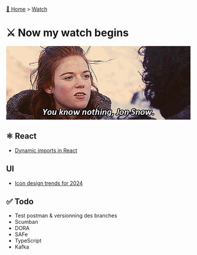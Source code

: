 [🏡 Home](../index.md) > [Watch](index.md)

# ⚔️ Now my watch begins

![youknownothing.gif](..%2Fassets%2Fimg%2Fyouknownothing.gif)

## ⚛️ React
- [Dynamic imports in React](https://medium.com/@shubham3480/dynamic-imports-in-react-3e3e7ad1d210)

## UI
- [Icon design trends for 2024](https://uxplanet.org/icon-design-trends-for-2024-703cd080436e)

## ✅ Todo

- Test postman & versionning des branches
- Scumban
- DORA
- SAFe
- TypeScript
- Kafka

